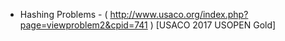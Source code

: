    - Hashing Problems
          - ( http://www.usaco.org/index.php?page=viewproblem2&cpid=741 ) [USACO 2017 USOPEN Gold]
